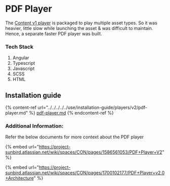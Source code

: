# PDF Player

The [Content v1 player](broken-reference) is packaged to play multiple asset types. So it was heavier, little slow while launching the asset & was difficult to maintain. Hence, a separate faster PDF player was built.

### Tech Stack

1. Angular
2. Typescript
3. Javascript
4. SCSS
5. HTML

## Installation guide

{% content-ref url="../../../../../use/installation-guide/players/v2/pdf-player.md" %}
[pdf-player.md](../../../../../use/installation-guide/players/v2/pdf-player.md)
{% endcontent-ref %}

### Additional Information:

Refer the below documents for more context about the PDF player

{% embed url="https://project-sunbird.atlassian.net/wiki/spaces/CON/pages/1586561053/PDF+Player+V2" %}

{% embed url="https://project-sunbird.atlassian.net/wiki/spaces/CON/pages/1700102177/PDF+Player+v2.0+Architecture" %}
